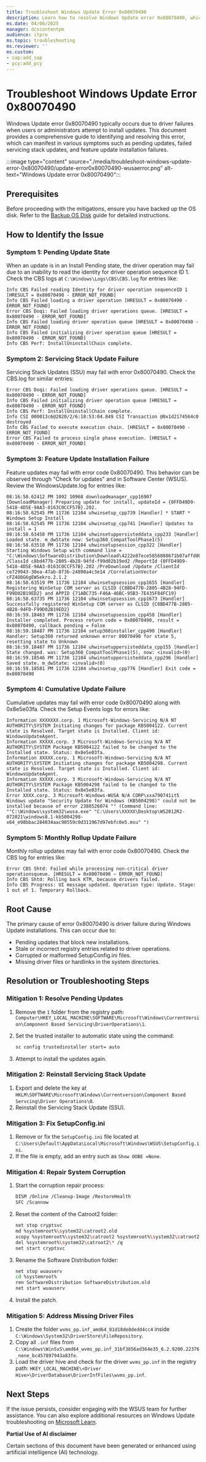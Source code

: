 ```yaml
---
title: Troubleshoot Windows Update Error 0x80070490
description: Learn how to resolve Windows Update error 0x80070490, which occurs due to driver failures during update installations.
ms.date: 04/08/2025
manager: dcscontentpm
audience: itpro
ms.topic: troubleshooting
ms.reviewer: ''
ms.custom:
- sap:add_sap
- pcy:add_pcy
---
```

# Troubleshoot Windows Update Error 0x80070490

Windows Update error 0x80070490 typically occurs due to driver failures when users or administrators attempt to install updates. This document provides a comprehensive guide to identifying and resolving this error, which can manifest in various symptoms such as pending updates, failed servicing stack updates, and feature update installation failures.

:::image type="content" source="./media/troubleshoot-windows-update-error-0x80070490/update-error0x80070490-wusaerror.png" alt-text="Windows Update error 0x80070490":::

## Prerequisites

Before proceeding with the mitigations, ensure you have backed up the OS disk. Refer to the [Backup OS Disk](https://learn.microsoft.com/azure/backup/backup-azure-vms) guide for detailed instructions.

## How to Identify the Issue

### Symptom 1: Pending Update State

When an update is in an Install Pending state, the driver operation may fail due to an inability to read the identity for driver operation sequence ID 1. Check the CBS logs at `C:\Windows\Logs\CBS\CBS.log` for entries like:

```output
Info CBS Failed reading Identity for driver operation sequenceID 1 [HRESULT = 0x80070490 - ERROR_NOT_FOUND]
Info CBS Failed loading a driver operation [HRESULT = 0x80070490 - ERROR_NOT_FOUND]
Error CBS Doqi: Failed loading driver operations queue. [HRESULT = 0x80070490 - ERROR_NOT_FOUND]
Info CBS Failed loading driver operation queue [HRESULT = 0x80070490 - ERROR_NOT_FOUND]
Info CBS Failed initializing driver operation queue [HRESULT = 0x80070490 - ERROR_NOT_FOUND]
Info CBS Perf: InstallUninstallChain complete.
```

### Symptom 2: Servicing Stack Update Failure

Servicing Stack Updates (SSU) may fail with error 0x80070490. Check the CBS.log for similar entries:

```output
Error CBS Doqi: Failed loading driver operations queue. [HRESULT = 0x80070490 - ERROR_NOT_FOUND]
Info CBS Failed initializing driver operation queue [HRESULT = 0x80070490 - ERROR_NOT_FOUND]
Info CBS Perf: InstallUninstallChain complete.
Info CSI 000013c6@2020/2/6:18:53:04.849 CSI Transaction @0x1d2174564c0 destroyed
Info CBS Failed to execute execution chain. [HRESULT = 0x80070490 - ERROR_NOT_FOUND]
Error CBS Failed to process single phase execution. [HRESULT = 0x80070490 - ERROR_NOT_FOUND]
```

### Symptom 3: Feature Update Installation Failure

Feature updates may fail with error code 0x80070490. This behavior can be observed through "Check for updates" and in Software Center (WSUS). Review the WindowsUpdate.log for entries like:

```output
08:16:58.62412 PM 1092 10968 downloadmanager_cpp16907 [DownloadManager] Preparing update for install, updateId = {0FFD49D9-5418-4D5E-9AA3-0163C0CCF57B}.202.
08:16:58.62545 PM 11736 12104 uhwinsetup_cpp739 [Handler] * START * Windows Setup Install
08:16:58.62545 PM 11736 12104 uhwinsetup_cpp741 [Handler] Updates to install = 1
08:16:58.63458 PM 11736 12104 uhwinsetuppersisteddata_cpp233 [Handler] Loaded state. m_dwState now: Setup360_CompatToolPhase1(5)
08:16:58.63518 PM 11736 12104 uhwinsetupsession_cpp322 [Handler] Starting Windows Setup with command line = "C:\Windows\SoftwareDistribution\Download\4222e87ece5856088671b07affd003c5\WindowsUpdateBox.exe" /ClassId c8bd477b-2805-4b28-94fd-f99d02b19ed2 /ReportId {0FFD49D9-5418-4D5E-9AA3-0163C0CCF57B}.202 /PreDownload /Update /ClientId ce729943-30ea-47ab-8f3b-24890a4c3e14 /CorrelationVector cFZ4O8G6gEWSekro.2.1.2
08:16:58.63519 PM 11736 12104 uhwinsetupsession_cpp1655 [Handler] Registering WinSetup COM server as CLSID {C8BD477B-2805-4B28-94FD-F99D02B19ED2} and APPID {71ABC735-F46A-46BC-95B3-7E435F84FC19}
08:16:58.63735 PM 11736 12104 uhwinsetupsession_cpp1673 [Handler] Successfully registered WinSetup COM server as CLSID {C8BD477B-2805-4B28-94FD-F99D02B19ED2}
08:16:59.18463 PM 11736 12104 uhwinsetupsession_cpp458 [Handler] Installer completed. Process return code = 0x80070490, result = 0x80070490, callback pending = False
08:16:59.18487 PM 11736 12104 setup360installer_cpp490 [Handler] Handler: Setup360 returned unknown error 80070490 for state 5, resetting state to Unknown
08:16:59.18487 PM 11736 12104 uhwinsetuppersisteddata_cpp155 [Handler] State changed. was: Setup360_CompatToolPhase1(5), now: <invalid>(0)
08:16:59.18546 PM 11736 12104 uhwinsetuppersisteddata_cpp296 [Handler] Saved state. m_dwState: <invalid>(0)
08:16:59.18581 PM 11736 12104 uhwinsetup_cpp776 [Handler] Exit code = 0x80070490
```

### Symptom 4: Cumulative Update Failure

Cumulative updates may fail with error code 0x80070490 along with 0x8e5e03fa. Check the Setup Events logs for errors like:

```output
Information XXXXXXX.corp. 1 Microsoft-Windows-Servicing N/A NT AUTHORITY\SYSTEM Initiating changes for package KB5004122. Current state is Resolved. Target state is Installed. Client id: WindowsUpdateAgent.
Information XXXXX.corp. 3 Microsoft-Windows-Servicing N/A NT AUTHORITY\SYSTEM Package KB5004122 failed to be changed to the Installed state. Status: 0x8e5e03fa.
Information XXXXX.corp. 1 Microsoft-Windows-Servicing N/A NT AUTHORITY\SYSTEM Initiating changes for package KB5004298. Current state is Resolved. Target state is Installed. Client id: WindowsUpdateAgent.
Information XXXXX.corp. 3 Microsoft-Windows-Servicing N/A NT AUTHORITY\SYSTEM Package KB5004298 failed to be changed to the Installed state. Status: 0x8e5e03fa.
Error XXXX.corp. 3 Microsoft-Windows-WUSA N/A CORP\xxa790741it5 Windows update "Security Update for Windows (KB5004298)" could not be installed because of error 2388526074 "" (Command line: ""C:\Windows\system32\wusa.exe" "C:\Users\XXXXX\Desktop\WS2012R2-072021\windows8.1-kb5004298-x64_e98bbac284034aac90559c0d311967d97ebfc0e5.msu" ")
```

### Symptom 5: Monthly Rollup Update Failure

Monthly rollup updates may fail with error code 0x80070490. Check the CBS log for entries like:

```output
Error CBS Shtd: Failed while processing non-critical driver operationsqueue. [HRESULT = 0x80070490 – ERROR_NOT_FOUND]
Info CBS Shtd: Rolling back KTM, because drivers failed.
Info CBS Progress: UI message updated. Operation type: Update. Stage: 1 out of 1. Temporary Rollback.
```

## Root Cause

The primary cause of error 0x80070490 is driver failure during Windows Update installations. This can occur due to:

- Pending updates that block new installations.
- Stale or incorrect registry entries related to driver operations.
- Corrupted or malformed SetupConfig.ini files.
- Missing driver files or hardlinks in the system directories.

## Resolution or Troubleshooting Steps

### Mitigation 1: Resolve Pending Updates

1. Remove the `1` folder from the registry path: `Computer\HKEY_LOCAL_MACHINE\SOFTWARE\Microsoft\Windows\CurrentVersion\Component Based Servicing\DriverOperations\1`.
2. Set the trusted installer to automatic state using the command:

   ```bash
   sc config trustedinstaller start= auto
   ```

3. Attempt to install the updates again.

### Mitigation 2: Reinstall Servicing Stack Update

1. Export and delete the key at `HKLM\SOFTWARE\Microsoft\Windows\Currentversion\Component Based Servcing\Driver Operations\0`.
2. Reinstall the Servicing Stack Update (SSU).

### Mitigation 3: Fix SetupConfig.ini

1. Remove or fix the `SetupConfig.ini` file located at `C:\Users\Default\AppData\Local\Microsoft\Windows\WSUS\SetupConfig.ini`.
2. If the file is empty, add an entry such as `Show OOBE =None`.

### Mitigation 4: Repair System Corruption

1. Start the corruption repair process:

   ```bash
   DISM /Online /Cleanup-Image /RestoreHealth
   SFC /Scannow
   ```

2. Reset the content of the Catroot2 folder:

   ```bash
   net stop cryptsvc
   md %systemroot%\system32\catroot2.old
   xcopy %systemroot%\system32\catroot2 %systemroot%\system32\catroot2.old /s
   del %systemroot%\system32\catroot2\* /q
   net start cryptsvc
   ```

3. Rename the Software Distribution folder:

   ```bash
   net stop wuauserv
   cd %systemroot%
   ren SoftwareDistribution SoftwareDistribution.old
   net start wuauserv
   ```

4. Install the patch.

### Mitigation 5: Address Missing Driver Files

1. Create the folder `wvms_pp.inf_amd64_81d18de8dedd4cc4` inside `C:\Windows\System32\DriverStore\FileRepository`.
2. Copy all `.inf` files from `C:\Windows\WinSxS\amd64_wvms_pp.inf_31bf3856ad364e35_6.2.9200.22376_none_bc457897943a83fe`.
3. Load the driver hive and check for the driver `wvms_pp.inf` in the registry path: `HKEY_LOCAL_MACHINE\<Driver Hive>\DriverDatabase\DriverInfFiles\wvms_pp.inf`.

## Next Steps

If the issue persists, consider engaging with the WSUS team for further assistance. You can also explore additional resources on Windows Update troubleshooting on [Microsoft Learn](https://learn.microsoft.com/windows/deployment/update/windows-update-troubleshoot).

**Partial Use of AI disclaimer**

Certain sections of this document have been generated or enhanced using artificial intelligence (AI) technology.
